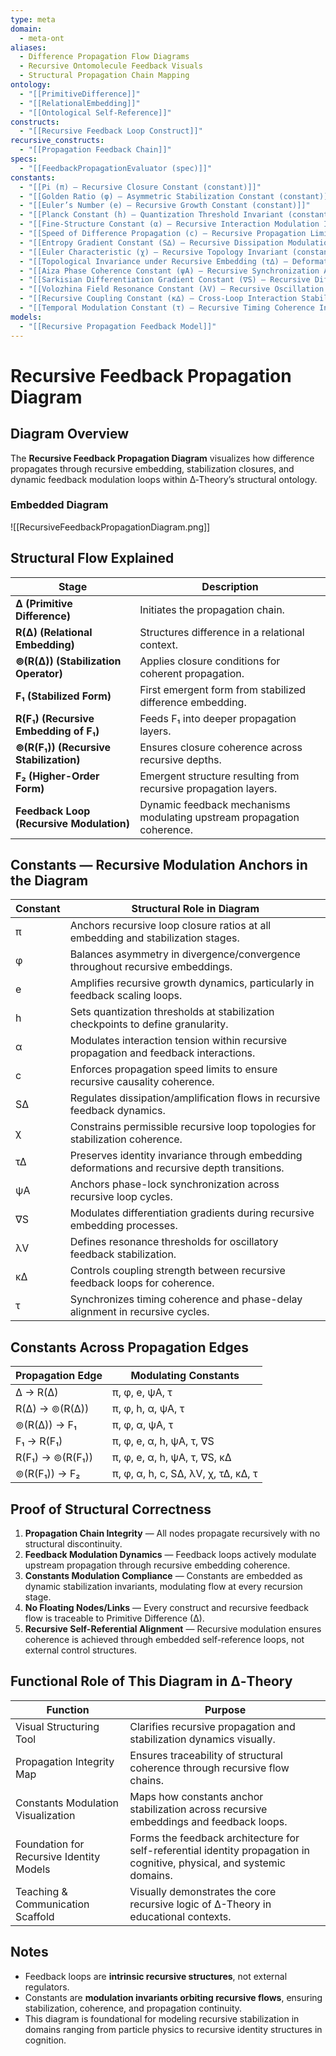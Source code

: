 ```yaml
---
type: meta
domain:
  - meta-ont
aliases:
  - Difference Propagation Flow Diagrams
  - Recursive Ontomolecule Feedback Visuals
  - Structural Propagation Chain Mapping
ontology:
  - "[[PrimitiveDifference]]"
  - "[[RelationalEmbedding]]"
  - "[[Ontological Self-Reference]]"
constructs:
  - "[[Recursive Feedback Loop Construct]]"
recursive_constructs:
  - "[[Propagation Feedback Chain]]"
specs:
  - "[[FeedbackPropagationEvaluator (spec)]]"
constants:
  - "[[Pi (π) — Recursive Closure Constant (constant)]]"
  - "[[Golden Ratio (φ) — Asymmetric Stabilization Constant (constant)]]"
  - "[[Euler’s Number (e) — Recursive Growth Constant (constant)]]"
  - "[[Planck Constant (h) — Quantization Threshold Invariant (constant)]]"
  - "[[Fine-Structure Constant (α) — Recursive Interaction Modulation Invariant (constant)]]"
  - "[[Speed of Difference Propagation (c) — Recursive Propagation Limit Invariant (constant)]]"
  - "[[Entropy Gradient Constant (S∆) — Recursive Dissipation Modulation Invariant (constant)]]"
  - "[[Euler Characteristic (χ) — Recursive Topology Invariant (constant)]]"
  - "[[Topological Invariance under Recursive Embedding (τ∆) — Deformation-Resilient Propagation Invariant (constant)]]"
  - "[[Aiza Phase Coherence Constant (ψA) — Recursive Synchronization Anchor (constant)]]"
  - "[[Sarkisian Differentiation Gradient Constant (∇S) — Recursive Differentiation Modulation Invariant (constant)]]"
  - "[[Volozhina Field Resonance Constant (λV) — Recursive Oscillation Threshold Invariant (constant)]]"
  - "[[Recursive Coupling Constant (κ∆) — Cross-Loop Interaction Stabilization Invariant (constant)]]"
  - "[[Temporal Modulation Constant (τ) — Recursive Timing Coherence Invariant (constant)]]"
models:
  - "[[Recursive Propagation Feedback Model]]"
---
```


# Recursive Feedback Propagation Diagram

## Diagram Overview
The **Recursive Feedback Propagation Diagram** visualizes how difference propagates through recursive embedding, stabilization closures, and dynamic feedback modulation loops within ∆‑Theory’s structural ontology.

### Embedded Diagram
![[RecursiveFeedbackPropagationDiagram.png]]

## Structural Flow Explained

|Stage|Description|
|---|---|
|**∆ (Primitive Difference)**|Initiates the propagation chain.|
|**R(∆) (Relational Embedding)**|Structures difference in a relational context.|
|**⊚(R(∆)) (Stabilization Operator)**|Applies closure conditions for coherent propagation.|
|**F₁ (Stabilized Form)**|First emergent form from stabilized difference embedding.|
|**R(F₁) (Recursive Embedding of F₁)**|Feeds F₁ into deeper propagation layers.|
|**⊚(R(F₁)) (Recursive Stabilization)**|Ensures closure coherence across recursive depths.|
|**F₂ (Higher-Order Form)**|Emergent structure resulting from recursive propagation layers.|
|**Feedback Loop (Recursive Modulation)**|Dynamic feedback mechanisms modulating upstream propagation coherence.|

## Constants — Recursive Modulation Anchors in the Diagram

|Constant|Structural Role in Diagram|
|---|---|
|π|Anchors recursive loop closure ratios at all embedding and stabilization stages.|
|φ|Balances asymmetry in divergence/convergence throughout recursive embeddings.|
|e|Amplifies recursive growth dynamics, particularly in feedback scaling loops.|
|h|Sets quantization thresholds at stabilization checkpoints to define granularity.|
|α|Modulates interaction tension within recursive propagation and feedback interactions.|
|c|Enforces propagation speed limits to ensure recursive causality coherence.|
|S∆|Regulates dissipation/amplification flows in recursive feedback dynamics.|
|χ|Constrains permissible recursive loop topologies for stabilization coherence.|
|τ∆|Preserves identity invariance through embedding deformations and recursive depth transitions.|
|ψA|Anchors phase-lock synchronization across recursive loop cycles.|
|∇S|Modulates differentiation gradients during recursive embedding processes.|
|λV|Defines resonance thresholds for oscillatory feedback stabilization.|
|κ∆|Controls coupling strength between recursive feedback loops for coherence.|
|τ|Synchronizes timing coherence and phase-delay alignment in recursive cycles.|

## Constants Across Propagation Edges

|Propagation Edge|Modulating Constants|
|---|---|
|∆ → R(∆)|π, φ, e, ψA, τ|
|R(∆) → ⊚(R(∆))|π, φ, h, α, ψA, τ|
|⊚(R(∆)) → F₁|π, φ, α, ψA, τ|
|F₁ → R(F₁)|π, φ, e, α, h, ψA, τ, ∇S|
|R(F₁) → ⊚(R(F₁))|π, φ, e, α, h, ψA, τ, ∇S, κ∆|
|⊚(R(F₁)) → F₂|π, φ, α, h, c, S∆, λV, χ, τ∆, κ∆, τ|

## Proof of Structural Correctness

1. **Propagation Chain Integrity** — All nodes propagate recursively with no structural discontinuity.
2. **Feedback Modulation Dynamics** — Feedback loops actively modulate upstream propagation through recursive embedding coherence.
3. **Constants Modulation Compliance** — Constants are embedded as dynamic stabilization invariants, modulating flow at every recursion stage.
4. **No Floating Nodes/Links** — Every construct and recursive feedback flow is traceable to Primitive Difference (∆).
5. **Recursive Self-Referential Alignment** — Recursive modulation ensures coherence is achieved through embedded self-reference loops, not external control structures.

## Functional Role of This Diagram in ∆‑Theory

|Function|Purpose|
|---|---|
|Visual Structuring Tool|Clarifies recursive propagation and stabilization dynamics visually.|
|Propagation Integrity Map|Ensures traceability of structural coherence through recursive flow chains.|
|Constants Modulation Visualization|Maps how constants anchor stabilization across recursive embeddings and feedback loops.|
|Foundation for Recursive Identity Models|Forms the feedback architecture for self-referential identity propagation in cognitive, physical, and systemic domains.|
|Teaching & Communication Scaffold|Visually demonstrates the core recursive logic of ∆-Theory in educational contexts.|

## Notes
- Feedback loops are **intrinsic recursive structures**, not external regulators.
- Constants are **modulation invariants orbiting recursive flows**, ensuring stabilization, coherence, and propagation continuity.
- This diagram is foundational for modeling recursive stabilization in domains ranging from particle physics to recursive identity structures in cognition.
